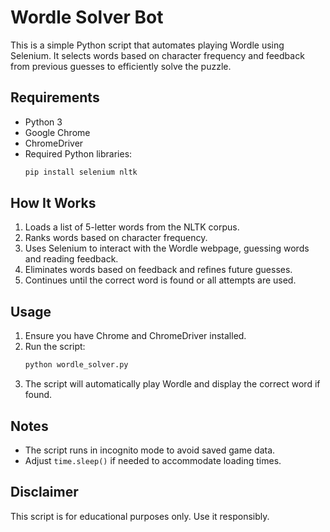 # Wordle Solver Bot

This is a simple Python script that automates playing Wordle using Selenium. It selects words based on character frequency and feedback from previous guesses to efficiently solve the puzzle.

## Requirements
- Python 3
- Google Chrome
- ChromeDriver
- Required Python libraries:
  ```sh
  pip install selenium nltk
  ```

## How It Works
1. Loads a list of 5-letter words from the NLTK corpus.
2. Ranks words based on character frequency.
3. Uses Selenium to interact with the Wordle webpage, guessing words and reading feedback.
4. Eliminates words based on feedback and refines future guesses.
5. Continues until the correct word is found or all attempts are used.

## Usage
1. Ensure you have Chrome and ChromeDriver installed.
2. Run the script:
   ```sh
   python wordle_solver.py
   ```
3. The script will automatically play Wordle and display the correct word if found.

## Notes
- The script runs in incognito mode to avoid saved game data.
- Adjust `time.sleep()` if needed to accommodate loading times.

## Disclaimer
This script is for educational purposes only. Use it responsibly.

